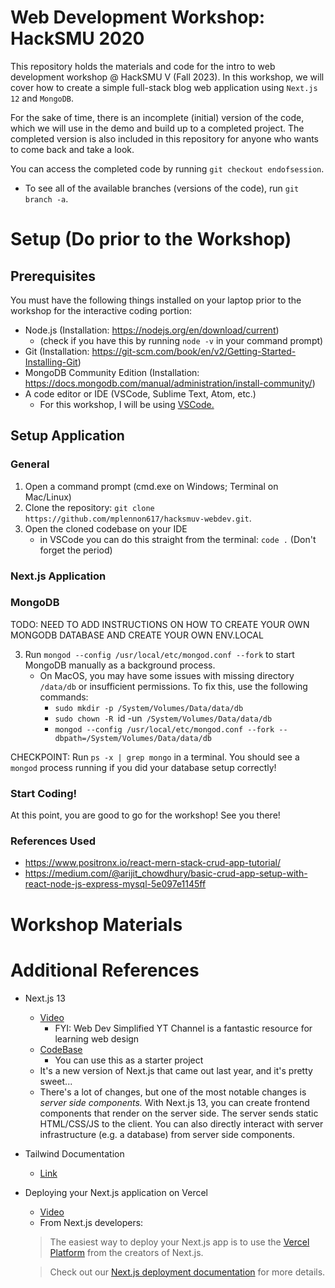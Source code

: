# Web Development Workshop: HackSMU 2020
This repository holds the materials and code for the intro to web development workshop @ HackSMU V (Fall 2023). In this workshop, we will cover how to create a simple full-stack blog web application using `Next.js 12` and `MongoDB`.

For the sake of time, there is an incomplete (initial) version of the code, which we will use in the demo and build up to a completed project. The completed version is also included in this repository for anyone who wants to come back and take a look. 

You can access the completed code by running `git checkout endofsession`.

- To see all of the available branches (versions of the code), run `git branch -a`.

# Setup (Do prior to the Workshop)

## Prerequisites
You must have the following things installed on your laptop prior to the workshop for the interactive coding portion:
* Node.js (Installation: https://nodejs.org/en/download/current) 
    * (check if you have this by running `node -v` in your command prompt)
* Git (Installation: https://git-scm.com/book/en/v2/Getting-Started-Installing-Git)
* MongoDB Community Edition (Installation: https://docs.mongodb.com/manual/administration/install-community/)
* A code editor or IDE (VSCode, Sublime Text, Atom, etc.)
    * For this workshop, I will be using [VSCode.](https://code.visualstudio.com/download)

## Setup Application

### General
1. Open a command prompt (cmd.exe on Windows; Terminal on Mac/Linux)
2. Clone the repository: `git clone https://github.com/mplennon617/hacksmuv-webdev.git`.
3. Open the cloned codebase on your IDE
    * in VSCode you can do this straight from the terminal: `code .` (Don't forget the period)

### Next.js Application

### MongoDB

TODO: NEED TO ADD INSTRUCTIONS ON HOW TO CREATE YOUR OWN MONGODB DATABASE
AND CREATE YOUR OWN ENV.LOCAL

3. Run `mongod --config /usr/local/etc/mongod.conf --fork` to start MongoDB manually as a background process.
    * On MacOS, you may have some issues with missing directory `/data/db` or insufficient permissions. To fix this, use the following commands:
        - `sudo mkdir -p /System/Volumes/Data/data/db`
        - `sudo chown -R `id -un` /System/Volumes/Data/data/db`
        - `mongod --config /usr/local/etc/mongod.conf --fork --dbpath=/System/Volumes/Data/data/db`

CHECKPOINT: Run `ps -x | grep mongo` in a terminal. You should see a `mongod` process running if you did your database setup correctly!

### Start Coding!
At this point, you are good to go for the workshop! See you there!

### References Used
* https://www.positronx.io/react-mern-stack-crud-app-tutorial/
* https://medium.com/@arijit_chowdhury/basic-crud-app-setup-with-react-node-js-express-mysql-5e097e1145ff

# Workshop Materials

# Additional References

* Next.js 13
    * [Video](https://www.youtube.com/watch?v=NgayZAuTgwM&t=347s) 
        * FYI: Web Dev Simplified YT Channel is a fantastic resource for learning web design
    * [CodeBase](https://github.com/WebDevSimplified/n...) 
        * You can use this as a starter project
    * It's a new version of Next.js that came out last year, and it's pretty sweet...
    * There's a lot of changes, but one of the most notable changes is *server side components.* With Next.js 13, you can create frontend components that render on the server side. The server sends static HTML/CSS/JS to the client. You can also directly interact with server infrastructure (e.g. a database) from server side components.

* Tailwind Documentation

    * [Link](https://v2.tailwindcss.com/docs)

* Deploying your Next.js application on Vercel
    * [Video](https://www.youtube.com/watch?v=2HBIzEx6IZA)
    * From Next.js developers:
    >The easiest way to deploy your Next.js app is to use the [Vercel Platform](https://vercel.com/new?utm_medium=default-template&filter=next.js&utm_source=create-next-app&utm_campaign=create-next-app-readme) from the creators of Next.js.

    >Check out our [Next.js deployment documentation](https://nextjs.org/docs/deployment) for more details.
